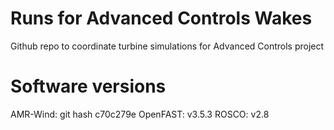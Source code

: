 # Runs for Advanced Controls Wakes

Github repo to coordinate turbine simulations for Advanced Controls project

# Software versions
AMR-Wind: git hash c70c279e
OpenFAST: v3.5.3
ROSCO: v2.8

